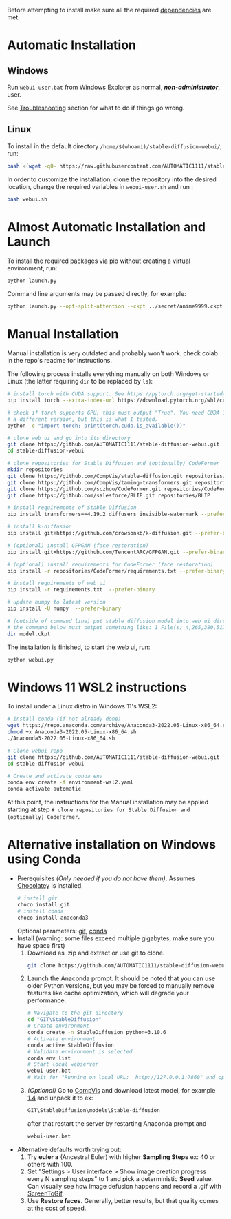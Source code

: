 Before attempting to install make sure all the required [dependencies](Dependencies) are met.

# Automatic Installation
## Windows
Run `webui-user.bat` from Windows Explorer as normal, ***non-administrator***, user.

See [Troubleshooting](Troubleshooting) section for what to do if things go wrong.

## Linux
To install in the default directory `/home/$(whoami)/stable-diffusion-webui/`, run:
```bash
bash <(wget -qO- https://raw.githubusercontent.com/AUTOMATIC1111/stable-diffusion-webui/master/webui.sh)
```

In order to customize the installation, clone the repository into the desired location, change the required variables in `webui-user.sh` and run :
```bash
bash webui.sh
```

# Almost Automatic Installation and Launch
To install the required packages via pip without creating a virtual environment, run:
```bash
python launch.py
```

Command line arguments may be passed directly, for example:
```bash
python launch.py --opt-split-attention --ckpt ../secret/anime9999.ckpt
```

# Manual Installation
Manual installation is very outdated and probably won't work. check colab in the repo's readme for instructions.

The following process installs everything manually on both Windows or Linux (the latter requiring `dir` to be replaced by `ls`):
```bash
# install torch with CUDA support. See https://pytorch.org/get-started/locally/ for more instructions if this fails.
pip install torch --extra-index-url https://download.pytorch.org/whl/cu113

# check if torch supports GPU; this must output "True". You need CUDA 11. installed for this. You might be able to use
# a different version, but this is what I tested.
python -c "import torch; print(torch.cuda.is_available())"

# clone web ui and go into its directory
git clone https://github.com/AUTOMATIC1111/stable-diffusion-webui.git
cd stable-diffusion-webui

# clone repositories for Stable Diffusion and (optionally) CodeFormer
mkdir repositories
git clone https://github.com/CompVis/stable-diffusion.git repositories/stable-diffusion
git clone https://github.com/CompVis/taming-transformers.git repositories/taming-transformers
git clone https://github.com/sczhou/CodeFormer.git repositories/CodeFormer
git clone https://github.com/salesforce/BLIP.git repositories/BLIP

# install requirements of Stable Diffusion
pip install transformers==4.19.2 diffusers invisible-watermark --prefer-binary

# install k-diffusion
pip install git+https://github.com/crowsonkb/k-diffusion.git --prefer-binary

# (optional) install GFPGAN (face restoration)
pip install git+https://github.com/TencentARC/GFPGAN.git --prefer-binary

# (optional) install requirements for CodeFormer (face restoration)
pip install -r repositories/CodeFormer/requirements.txt --prefer-binary

# install requirements of web ui
pip install -r requirements.txt  --prefer-binary

# update numpy to latest version
pip install -U numpy  --prefer-binary

# (outside of command line) put stable diffusion model into web ui directory
# the command below must output something like: 1 File(s) 4,265,380,512 bytes
dir model.ckpt

```

The installation is finished, to start the web ui, run:
```bash
python webui.py
```

# Windows 11 WSL2 instructions
To install under a Linux distro in Windows 11's WSL2:
```bash
# install conda (if not already done)
wget https://repo.anaconda.com/archive/Anaconda3-2022.05-Linux-x86_64.sh
chmod +x Anaconda3-2022.05-Linux-x86_64.sh
./Anaconda3-2022.05-Linux-x86_64.sh

# Clone webui repo
git clone https://github.com/AUTOMATIC1111/stable-diffusion-webui.git
cd stable-diffusion-webui

# Create and activate conda env
conda env create -f environment-wsl2.yaml
conda activate automatic

```

At this point, the instructions for the Manual installation may be applied starting at step `# clone repositories for Stable Diffusion and (optionally) CodeFormer`.


# Alternative installation on Windows using Conda
- Prerequisites _*(Only needed if you do not have them)*_. Assumes [Chocolatey](https://chocolatey.org/install) is installed. 
    ```bash
    # install git
    choco install git
    # install conda
    choco install anaconda3
    ```
    Optional parameters: [git](https://community.chocolatey.org/packages/git), [conda](https://community.chocolatey.org/packages/anaconda3)
- Install (warning: some files exceed multiple gigabytes, make sure you have space first)
  1. Download as .zip and extract or use git to clone.
        ```bash
        git clone https://github.com/AUTOMATIC1111/stable-diffusion-webui.git
        ```
  2. Launch the Anaconda prompt. It should be noted that you can use older Python versions, but you may be forced to manually remove features like cache optimization, which will degrade your performance.
        ```bash
        # Navigate to the git directory
        cd "GIT\StableDiffusion"
        # Create environment
        conda create -n StableDiffusion python=3.10.6
        # Activate environment
        conda active StableDiffusion
        # Validate environment is selected
        conda env list
        # Start local webserver
        webui-user.bat
        # Wait for "Running on local URL:  http://127.0.0.1:7860" and open that URI.
        ```
    3. _*(Optional)*_ Go to [CompVis](https://huggingface.co/CompVis) and download latest model, for example [1.4](https://huggingface.co/CompVis/stable-diffusion-v1-4) and unpack it to ex:
        ```bash
        GIT\StableDiffusion\models\Stable-diffusion
        ```
        after that restart the server by restarting Anaconda prompt and 
        ```bash
        webui-user.bat
        ```
- Alternative defaults worth trying out:
    1. Try **euler a** (Ancestral Euler) with higher **Sampling Steps** ex: 40 or others with 100. 
    2. Set "Settings > User interface > Show image creation progress every N sampling steps" to 1 and pick a deterministic **Seed** value. Can visually see how image defusion happens and record a .gif with [ScreenToGif](https://github.com/NickeManarin/ScreenToGif).
    3. Use **Restore faces**. Generally, better results, but that quality comes at the cost of speed.

